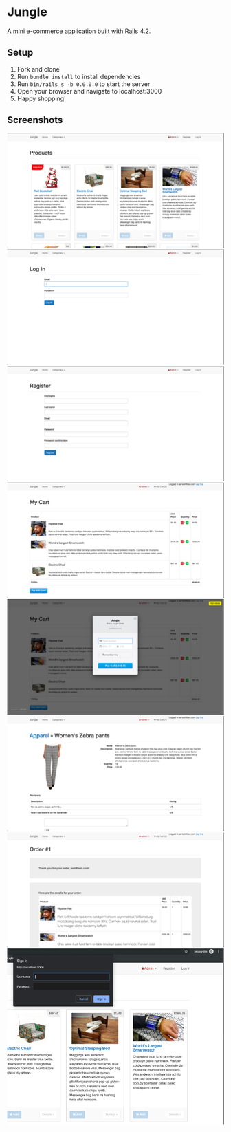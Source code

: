# Jungle

A mini e-commerce application built with Rails 4.2.


## Setup

1. Fork and clone
2. Run `bundle install` to install dependencies
3. Run `bin/rails s -b 0.0.0.0` to start the server
4. Open your browser and navigate to localhost:3000
5. Happy shopping!



## Screenshots

!["home page"](docs/homepage.png)
!["login page"](docs/login_page.png)
!["register page"](docs/register_page.png)
!["my cart page"](docs/my_cart_page.png)
!["checkout"](docs/checkout.png)
!["product details page"](docs/product_details_page.png)
!["order details page"](docs/order_details_page.png)
!["restricted to admin"](docs/restricted_admin.png)
